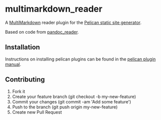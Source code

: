 # multimarkdown_reader
A [MultiMarkdown](http://fletcherpenney.net/multimarkdown/) reader plugin for the [Pelican static site generator](http://docs.getpelican.com/en/3.5.0/).

Based on code from [pandoc_reader](https://github.com/liob/pandoc_reader).

Installation
------------
Instructions on installing pelican plugins can be found in the [pelican plugin manual](https://github.com/getpelican/pelican-plugins/blob/master/Readme.rst).

Contributing
------------
1. Fork it
2. Create your feature branch (git checkout -b my-new-feature)
3. Commit your changes (git commit -am 'Add some feature')
4. Push to the branch (git push origin my-new-feature)
5. Create new Pull Request
